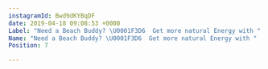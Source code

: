 ```yaml
---
instagramId: Bwd9dKYBqDF
date: 2019-04-18 09:08:53 +0000
Label: "Need a Beach Buddy? \U0001F3D6  Get more natural Energy with "
Name: "Need a Beach Buddy? \U0001F3D6  Get more natural Energy with "
Position: 7

---
```

